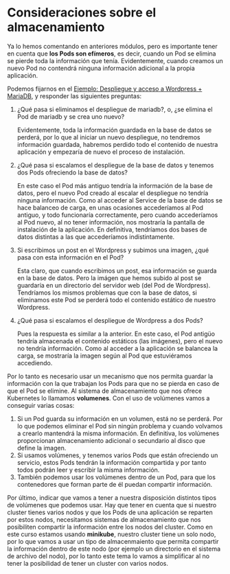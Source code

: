# Consideraciones sobre el almacenamiento

Ya lo hemos comentando en anteriores módulos, pero es importante tener en cuenta que **los Pods son efímeros**, es decir, cuando un Pod se elimina se pierde toda la información que tenía. Evidentemente, cuando creamos un nuevo Pod no contendrá ninguna información adicional a la propia aplicación.

Podemos fijarnos en el [Ejemplo: Despliegue y acceso a Wordpress + MariaDB](../modulo7/wordpress.md), y responder las siguientes preguntas:

1. ¿Qué pasa si eliminamos el despliegue de mariadb?, o, ¿se elimina el Pod de mariadb y se crea uno nuevo?

    Evidentemente, toda la información guardada en la base de datos se perderá, por lo que al iniciar un nuevo despliegue, no tendremos información guardada, habremos perdido todo el contenido de nuestra aplicación y empezaría de nuevo el proceso de instalación.

2. ¿Qué pasa si escalamos el despliegue de la base de datos y tenemos dos Pods ofreciendo la base de datos?

    En este caso el Pod más antiguo tendría la información de la base de datos, pero el nuevo Pod creado al escalar el despliegue no tendría ninguna información. Como al acceder al Service de la base de datos se hace balanceo de carga, en unas ocasiones accederíamos al Pod antiguo, y todo funcionaría correctamente, pero cuando accederíamos al Pod nuevo, al no tener información, nos mostraría la pantalla de instalación de la aplicación. En definitiva, tendríamos dos bases de datos distintas a las que accederíamos indistintamente.

3. Si escribimos un post en el Wordpress y subimos una imagen, ¿qué pasa con esta información en el Pod?

    Esta claro, que cuando escribimos un post, esa información se guarda en la base de datos. Pero la imágen que hemos subido al post se guardaría en un directorio del servidor web (del Pod de Wordpress). Tendríamos los mismos problemas que con la base de datos, si eliminamos este Pod se perderá todo el contenido estático de nuestro Wordpress.

4. ¿Qué pasa si escalamos el despliegue de Wordpress a dos Pods?

    Pues la respuesta es similar a la anterior. En este caso, el Pod antigüo tendría almacenada el contenido estáticos (las imágenes), pero el nuevo no tendría información. Como al acceder a la aplicación se balancea la carga, se mostraría la imagen según al Pod que estuviéramos accediendo.


Por lo tanto es necesario usar un mecanismo que nos permita guardar la información con la que trabajan los Pods para que no se pierda en caso de que el Pod se elimine. Al sistema de almacenamiento que nos ofrece Kubernetes lo llamamos **volumenes**. Con el uso de volúmenes vamos a conseguir varias cosas:

1. Si un Pod guarda su información en un volumen, está no se perderá. Por lo que podemos eliminar el Pod sin ningún problema y cuando volvamos a crearlo mantendrá la misma información. En definitiva, los volúmenes proporcionan almacenamiento adicional o secundario al disco que define la imagen.
2. Si usamos volúmenes, y tenemos varios Pods que están ofreciendo un servicio, estos Pods tendrán la información compartida y por tanto todos podrán leer y escribir la misma información. 
3. También podemos usar los volúmenes dentro de un Pod, para que los contenedores que forman parte de él puedan compartir información.

Por último, indicar que vamos a tener a nuestra disposición distintos tipos de volúmenes que podemos usar. Hay que tener en cuenta que si nuestro cluster tienes varios nodos y que los Pods de una aplicación se reparten por estos nodos, necesitamos sistemas de almacenamiento que nos posibiliten compartir la información entre los nodos del cluster. Como en este curso estamos usando **minikube**, nuestro cluster tiene un solo nodo, por lo que vamos a usar un tipo de almacenmaiento que permita compartir la información dentro de este nodo (por ejemplo un directorio en el sistema de archivo del nodo), por lo tanto este tema lo vamos a simplificar al no tener la posibilidad de tener un cluster con varios nodos.